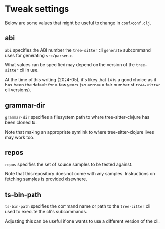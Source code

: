 # Tweak settings

Below are some values that might be useful to change in
`conf/conf.clj`.

## abi

`abi` specifies the ABI number the `tree-sitter` cli `generate`
subcommand uses for generating `src/parser.c`.

What values can be specified may depend on the version of the
`tree-sitter` cli in use.

At the time of this writing (2024-05), it's likey that `14` is a good
choice as it has been the default for a few years (so across a fair
number of `tree-sitter` cli versions).

## grammar-dir

`grammar-dir` specifies a filesystem path to where tree-sitter-clojure
has been cloned to.

Note that making an appropriate symlink to where tree-sitter-clojure
lives may work too.

## repos

`repos` specifies the set of source samples to be tested against.

Note that this repository does not come with any samples.
Instructions on fetching samples is provided elsewhere.

## ts-bin-path

`ts-bin-path` specifies the command name or path to the `tree-sitter`
cli used to execute the cli's subcommands.

Adjusting this can be useful if one wants to use a different version
of the cli.
